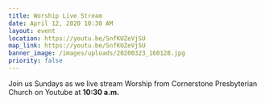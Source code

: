 ```yaml
---
title: Worship Live Stream
date: April 12, 2020 10:30 AM
layout: event
location: https://youtu.be/SnfKUZeVjSU
map_link: https://youtu.be/SnfKUZeVjSU
banner_image: /images/uploads/20200323_160128.jpg
priority: false
---
```

Join us Sundays as we live stream Worship from Cornerstone Presbyterian Church on Youtube at **10:30 a.m.**